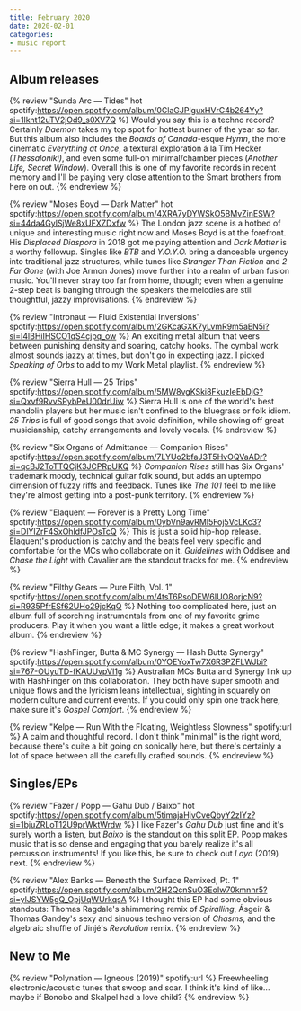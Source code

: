 ```yaml
---
title: February 2020
date: 2020-02-01
categories:
- music report
---
```


## Album releases

{% review "Sunda Arc — Tides" hot
  spotify:https://open.spotify.com/album/0ClaGJPlguxHVrC4b264Yy?si=1lknt12uTV2jOd9_s0XV7Q
%}
  Would you say this is a techno record? Certainly _Daemon_ takes my top spot for hottest burner of the year so far. But this album also includes the _Boards of Canada_-esque _Hymn_, the more cinematic _Everything at Once_, a textural exploration á la Tim Hecker _(Thessaloniki)_, and even some full-on minimal/chamber pieces (_Another Life,_ _Secret Window_). Overall this is one of my favorite records in recent memory and I'll be paying very close attention to the Smart brothers from here on out.
{% endreview %}

{% review "Moses Boyd — Dark Matter" hot
  spotify:https://open.spotify.com/album/4XRA7yDYWSkO5BMvZinESW?si=44da4GylSjWe8xUFXZDxfw
%}
  The London jazz scene is a hotbed of unique and interesting music right now and Moses Boyd is at the forefront. His _Displaced Diaspora_ in 2018 got me paying attention and _Dark Matter_ is a worthy followup. Singles like _BTB_ and _Y.O.Y.O._ bring a danceable urgency into traditional jazz structures, while tunes like _Stranger Than Fiction_ and _2 Far Gone_ (with Joe Armon Jones) move further into a realm of urban fusion music. You'll never stray too far from home, though; even when a genuine 2-step beat is banging through the speakers the melodies are still thoughtful, jazzy improvisations.
{% endreview %}

{% review "Intronaut — Fluid Existential Inversions"
  spotify:https://open.spotify.com/album/2GKcaGXK7yLvmR9m5aEN5i?si=I4lBHiIHSCO1qS4cjpq_ow
%}
  An exciting metal album that veers between punishing density and soaring, catchy hooks. The cymbal work almost sounds jazzy at times, but don't go in expecting jazz. I picked _Speaking of Orbs_ to add to my Work Metal playlist.
{% endreview %}

{% review "Sierra Hull — 25 Trips"
  spotify:https://open.spotify.com/album/5MW8vgKSki8FkuzIeEbDjG?si=Qxvf9RvvSPybPeU00drUiw
%}
  Sierra Hull is one of the world's best mandolin players but her music isn't confined to the bluegrass or folk idiom. _25 Trips_ is full of good songs that avoid definition, while showing off great musicianship, catchy arrangements and lovely vocals.
{% endreview %}

{% review "Six Organs of Admittance — Companion Rises"
  spotify:https://open.spotify.com/album/7LYUo2bfaJ3T5HvOQVaADr?si=qcBJ2ToTTQCjK3JCPRpUKQ
%}
  _Companion Rises_ still has Six Organs' trademark moody, technical guitar folk sound, but adds an uptempo dimension of fuzzy riffs and feedback. Tunes like _The 101_ feel to me like they're almost getting into a post-punk territory.
{% endreview %}

{% review "Elaquent — Forever is a Pretty Long Time"
  spotify:https://open.spotify.com/album/0ybVn9avRMI5Foj5VcLKc3?si=DlYlZrF4SxOhldfJPOsTcQ
%}
  This is just a solid hip-hop release. Elaquent's production is catchy and the beats feel very specific and comfortable for the MCs who collaborate on it. _Guidelines_ with Oddisee and _Chase the Light_ with Cavalier are the standout tracks for me.
{% endreview %}

{% review "Filthy Gears — Pure Filth, Vol. 1"
  spotify:https://open.spotify.com/album/4tsT6RsoDEW6IUO8orjcN9?si=R935PfrESf62UHo29jcKqQ
%}
  Nothing too complicated here, just an album full of scorching instrumentals from one of my favorite grime producers. Play it when you want a little edge; it makes a great workout album.
{% endreview %}

{% review "HashFinger, Butta & MC Synergy — Hash Butta Synergy"
  spotify:https://open.spotify.com/album/0YOEYoxTw7X6R3PZFLWJbi?si=767-OUyuTD-fKAUUvpVI1g
%}
  Australian MCs Butta and Synergy link up with HashFinger on this collaboration. They both have super smooth and unique flows and the lyricism leans intellectual, sighting in squarely on modern culture and current events. If you could only spin one track here, make sure it's _Gospel Comfort_.
{% endreview %}

{% review "Kelpe — Run With the Floating, Weightless Slowness"
  spotify:url
%}
  A calm and thoughtful record. I don't think "minimal" is the right word, because there's quite a bit going on sonically here, but there's certainly a lot of space between all the carefully crafted sounds.
{% endreview %}


## Singles/EPs

{% review "Fazer / Popp — Gahu Dub / Baixo" hot
  spotify:https://open.spotify.com/album/5timajaHjvCveQbyY2zIYz?si=1bjuZRLoT12U9prWktWrdw
%}
  I like Fazer's _Gahu Dub_ just fine and it's surely worth a listen, but _Baixo_ is the standout on this split EP. Popp makes music that is so dense and engaging that you barely realize it's all percussion instruments! If you like this, be sure to check out _Laya_ (2019) next.
{% endreview %}

{% review "Alex Banks — Beneath the Surface Remixed, Pt. 1"
  spotify:https://open.spotify.com/album/2H2QcnSuO3EoIw70kmnnr5?si=ylJSYW5gQ_OpjUqWUrkqsA
%}
  I thought this EP had some obvious standouts: Thomas Ragdale's shimmering remix of _Spiralling_, Ásgeir & Thomas Gandey's sexy and sinuous techno version of _Chasms_, and the algebraic shuffle of Jinjé's _Revolution_ remix.
{% endreview %}


## New to Me

{% review "Polynation — Igneous (2019)"
  spotify:url
%}
  Freewheeling electronic/acoustic tunes that swoop and soar. I think it's kind of like... maybe if Bonobo and Skalpel had a love child?
{% endreview %}
